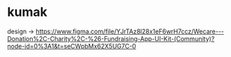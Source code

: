 # kumak

design -> https://www.figma.com/file/YJrTAz8l28x1eF6wrH7ccz/Wecare---Donation%2C-Charity%2C-%26-Fundraising-App-UI-Kit-(Community)?node-id=0%3A1&t=seCWpbMx62X5UG7C-0
